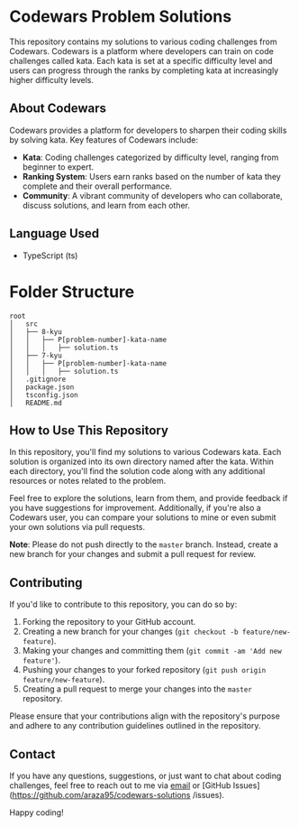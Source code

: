 # Codewars Problem Solutions

This repository contains my solutions to various coding challenges from Codewars. Codewars is a platform where developers can train on code challenges called kata. Each kata is set at a specific difficulty level and users can progress through the ranks by completing kata at increasingly higher difficulty levels.

## About Codewars

Codewars provides a platform for developers to sharpen their coding skills by solving kata. Key features of Codewars include:

- **Kata**: Coding challenges categorized by difficulty level, ranging from beginner to expert.
- **Ranking System**: Users earn ranks based on the number of kata they complete and their overall performance.
- **Community**: A vibrant community of developers who can collaborate, discuss solutions, and learn from each other.

## Language Used

- TypeScript (ts)

# Folder Structure

```
root
│   src
│   ├── 8-kyu
│   │   ├── P[problem-number]-kata-name
│   │   │   ├── solution.ts
│   ├── 7-kyu
│   │   ├── P[problem-number]-kata-name
│   │   │   ├── solution.ts
│   .gitignore
│   package.json
│   tsconfig.json
│   README.md
```

## How to Use This Repository

In this repository, you'll find my solutions to various Codewars kata. Each solution is organized into its own directory named after the kata. Within each directory, you'll find the solution code along with any additional resources or notes related to the problem.

Feel free to explore the solutions, learn from them, and provide feedback if you have suggestions for improvement. Additionally, if you're also a Codewars user, you can compare your solutions to mine or even submit your own solutions via pull requests.

**Note**: Please do not push directly to the `master` branch. Instead, create a new branch for your changes and submit a pull request for review.

## Contributing

If you'd like to contribute to this repository, you can do so by:

1. Forking the repository to your GitHub account.
2. Creating a new branch for your changes (`git checkout -b feature/new-feature`).
3. Making your changes and committing them (`git commit -am 'Add new feature'`).
4. Pushing your changes to your forked repository (`git push origin feature/new-feature`).
5. Creating a pull request to merge your changes into the `master` repository.

Please ensure that your contributions align with the repository's purpose and adhere to any contribution guidelines outlined in the repository.

## Contact

If you have any questions, suggestions, or just want to chat about coding challenges, feel free to reach out to me via [email](mailto:alihaiderizvi.you@gmail.com) or [GitHub Issues](https://github.com/araza95/codewars-solutions
/issues).

Happy coding!
